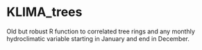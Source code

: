 # KLIMA_trees
Old but robust R function to correlated tree rings and any monthly hydroclimatic variable starting in January and end in December. 
